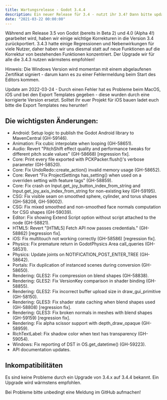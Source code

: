 ```yaml
---
title: Wartungsrelease - Godot 3.4.4
description: Ein neuer Release für 3.4 - nutzt ihr 3.4? Dann bitte updaten!
date: "2021-03-22 00:00:00"
---
```


Während am Release 3.5 von Godot (bereits in Beta 2) und 4.0 (Alpha 4!) gearbeitet wird, haben wir einige wichtige Korrekturen in die Version 3.4 zurückportiert.
3.4.3 hatte einige Regressionen und Nebenwirkungen für viele Nutzer, daher haben wir uns diesmal statt auf neue Funktionen auf die Korrektur von bestehenden Funktionen konzentriert.
Der Upgrade wir für alle die 3.4.3 nutzen wärmstens empfohlen!

Hinweis: Die Windows Version wird momentan mit einem abgelaufenen Zertifikat signiert - darum kann es zu einer Fehlermeldung beim Start des Editors kommen.


Update am 2022-03-24 - Durch einen Fehler hat es Probleme beim MacOS, iOS und bei den Export Templates gegeben - diese wurden durch eine korrigierte Version ersetzt. Solltet ihr euer Projekt für iOS bauen ladet euch bitte die Export Templates neu herunter!


## Die wichtigsten Änderungen: 
* Android: Setup logic to publish the Godot Android library to MavenCentral (GH-59146).
* Animation: Fix cubic interpolate when looping (GH-58651).
* Audio: Revert "PitchShift effect quality and performance tweaks for different pitch scale values" (GH-58668) [regression fix].
* Core: Print every file exported with PCKPacker.flush()'s verbose parameter (GH-58520).
* Core: Fix UndoRedo::create_action() invalid memory usage (GH-58652).
* Core: Revert "Fix ProjectSettings has_setting() when used on a overriden setting with feature tags" (GH-58859).
* Core: Fix crash on Input.get_joy_button_index_from_string and Input.get_joy_axis_index_from_string for non-existing key (GH-59195).
* CSG: Fix visible seam on smoothed sphere, cylinder, and torus shapes (GH-58208, GH-59002).
* CSG: Fix mixed smoothed and non-smoothed face normals computation for CSG shapes (GH-59039).
* Editor: Fix showing Extend Script option without script attached to the node (GH-58821).
* HTML5: Revert "[HTML5] Fetch API now passes credentials." (GH-58862) [regression fix].
* iOS: Fix multitouch not working correctly (GH-58586) [regression fix].
* Physics: Fix premature return in GodotPhysics Area call_queries (GH-58531).
* Physics: Update joints on NOTIFICATION_POST_ENTER_TREE (GH-58642).
* Portals: Fix duplication of instanced scenes during conversion (GH-58650).
* Rendering: GLES2: Fix compression on blend shapes (GH-58838).
* Rendering: GLES2: Fix VersionKey comparison in shader binding (GH-58855).
* Rendering: GLES2: Fix incorrect buffer upload size in draw_gui_primitive (GH-58150).
* Rendering: GLES3: Fix shader state caching when blend shapes used (GH-58808) [regression fix].
* Rendering: GLES3: Fix broken normals in meshes with blend shapes (GH-59159) [regression fix].
* Rendering: Fix alpha scissor support with depth_draw_opaque (GH-58959).
* RichTextLabel: Fix shadow color when text has transparency (GH-59054).
* Windows: Fix reporting of DST in OS.get_datetime() (GH-59223).
* API documentation updates.

## Inkompatibilitäten

Es sind keine Probleme durch ein Upgrade von 3.4.x auf 3.4.4 bekannt. Ein Upgrade wird wärmstens empfohlen.

Bei Probleme bitte unbedingt eine Meldung im GitHub aufmachen!
